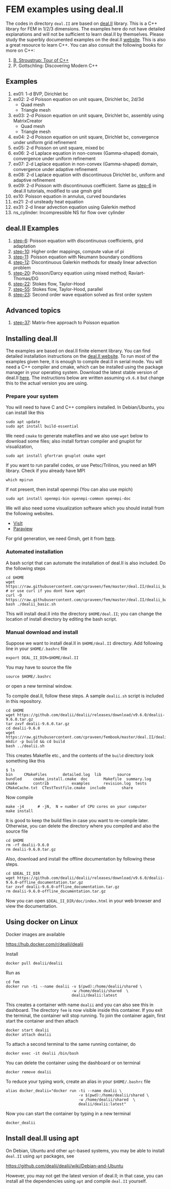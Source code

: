 # FEM examples using deal.II

The codes in directory `deal.II` are based on [deal.II](http://www.dealii.org) library. This is a C++ library for FEM in 1/2/3 dimensions. The examples here do not have detailed explanations and will not be sufficient to learn deal.II by themselves. Please study the superbly documented examples on the deal.II [website](https://www.dealii.org/developer/doxygen/deal.II/Tutorial.html). This is also a great resource to learn C++. You can also consult the following books for more on C++:

1. [B. Stroustrup: Tour of C++](http://www.stroustrup.com/tour2.html)
1. P. Gottschling: Discovering Modern C++

## Examples

1. ex01: 1-d BVP, Dirichlet bc
1. ex02: 2-d Poisson equation on unit square, Dirichlet bc, 2d/3d
   * Quad mesh
   * Triangle mesh
1. ex03: 2-d Poisson equation on unit square, Dirichlet bc, assembly using MatrixCreator
   * Quad mesh
   * Triangle mesh
1. ex04: 2-d Poisson equation on unit square, Dirichlet bc, convergence under uniform grid refinement
1. ex05: 2-d Poisson on unit square, mixed bc
1. ex06: 2-d Laplace equation in non-convex (Gamma-shaped) domain, convergence under uniform refinement
1. ex07: 2-d Laplace equation in non-convex (Gamma-shaped) domain, convergence under adaptive refinement
1. ex08: 2-d Laplace equation with discontinuous Dirichlet bc, uniform and adaptive refinement
1. ex09: 2-d Poisson with discontinuous coefficient. Same as [step-6](https://dealii.org/developer/doxygen/deal.II/step_6.html) in deal.II tutorials, modified to use gmsh grid
1. ex10: Poisson equation in annulus, curved boundaries
1. ex21: 2-d unsteady heat equation
1. ex31: 2-d linear advection equation using Galerkin method
1. ns_cylinder: Incompressible NS for flow over cylinder

## deal.II Examples

1. [step-6](https://dealii.org/developer/doxygen/deal.II/step_6.html): Poisson equation with discontinuous coefficients, grid adaptation
1. [step-10](https://dealii.org/developer/doxygen/deal.II/step_10.html): Higher order mappings, compute value of pi
1. [step-11](https://dealii.org/developer/doxygen/deal.II/step_11.html): Poisson equation with Neumann boundary conditions
1. [step-12](https://dealii.org/developer/doxygen/deal.II/step_12.html): Discontinuous Galerkin methods for steady linear advection problem
1. [step-20](https://dealii.org/developer/doxygen/deal.II/step_20.html): Poisson/Darcy equation using mixed method; Raviart-Thomas/DG
1. [step-22](https://dealii.org/developer/doxygen/deal.II/step_22.html): Stokes flow, Taylor-Hood
1. [step-55](https://dealii.org/developer/doxygen/deal.II/step_55.html): Stokes flow, Taylor-Hood, parallel
1. [step-23](https://dealii.org/developer/doxygen/deal.II/step_23.html): Second order wave equation solved as first order system

## Advanced topics

1. [step-37](https://dealii.org/developer/doxygen/deal.II/step_37.html): Matrix-free approach to Poisson equation

## Installing deal.II

The examples are based on deal.II finite element library. You can find detailed installation instructions on the [deal.II website](http://www.dealii.org/developer/readme.html). To run most of the examples given here, it is enough to compile deal.II in serial mode. You will need a C++ compiler and cmake, which can be installed using the package manager in your operating system. Download the latest stable version of deal.II [here](https://github.com/dealii/dealii/releases). The instructions below are written assuming `v9.6.0` but change this to the actual version you are using.

### Prepare your system

You will need to have C and C++ compilers installed. In Debian/Ubuntu, you can install like this

```shell
sudo apt update
sudo apt install build-essential
```

We need `cmake` to generate makefiles and we also use `wget` below to download some files; also install fortran compiler and gnuplot for visualization,

```shell
sudo apt install gfortran gnuplot cmake wget
```

If you want to run parallel codes, or use Petsc/Trilinos, you need an MPI library. Check if you already have MPI

```shell
which mpirun
```

If not present, then install openmpi (You can also use mpich)

```shell
sudo apt install openmpi-bin openmpi-common openmpi-doc
```

We will also need some visualization software which you should install from the following websites.

* [VisIt](https://visit-dav.github.io/visit-website/index.html)
* [Paraview](https://www.paraview.org)

For grid generation, we need Gmsh, get it from [here](https://www.gmsh.info).

### Automated installation

A bash script that can automate the installation of deal.II is also included. Do the following steps

```shell
cd $HOME
wget https://raw.githubusercontent.com/cpraveen/fem/master/deal.II/dealii_basic.sh
# or use curl if you dont have wget
curl -O https://raw.githubusercontent.com/cpraveen/fem/master/deal.II/dealii_basic.sh
bash ./dealii_basic.sh
```

This will install deal.II into the directory `$HOME/deal.II`; you can change the location of install directory by editing the bash script.

### Manual download and install

Suppose we want to install deal.II in `$HOME/deal.II` directory. Add following line in your `$HOME/.bashrc` file

```shell
export DEAL_II_DIR=$HOME/deal.II
```

You may have to source the file

```shell
source $HOME/.bashrc
```

or open a new terminal window.

To compile deal.II, follow these steps. A sample `dealii.sh` script is included in this repository.

```shell
cd $HOME
wget https://github.com/dealii/dealii/releases/download/v9.6.0/dealii-9.6.0.tar.gz
tar zxvf dealii-9.6.0.tar.gz
cd dealii-9.6.0
wget https://raw.githubusercontent.com/cpraveen/fembook/master/deal.II/dealii.sh
mkdir -p build && cd build
bash ../dealii.sh
```

This creates Makefile etc., and the contents of the `build`  directory look something like this

```shell
$ ls
bin		CMakeFiles	     detailed.log  lib		 source
bundled		cmake_install.cmake  doc	   Makefile	 summary.log
cmake		contrib		     examples	   revision.log  tests
CMakeCache.txt	CTestTestfile.cmake  include	   share
```

Now compile

```shell
make -j4      # -jN,  N = number of CPU cores on your computer
make install
```

It is good to keep the build files in case you want to re-compile later. Otherwise, you can delete the directory where you compiled and also the source file

```shell
cd $HOME
rm -rf dealii-9.6.0
rm dealii-9.6.0.tar.gz
```

Also, download and install the offline documentation by following these steps.

```shell
cd $DEAL_II_DIR
wget https://github.com/dealii/dealii/releases/download/v9.6.0/dealii-9.6.0-offline_documentation.tar.gz
tar zxvf dealii-9.6.0-offline_documentation.tar.gz
rm dealii-9.6.0-offline_documentation.tar.gz
```

Now you can open `$DEAL_II_DIR/doc/index.html` in your web browser and view the documentation.

## Using docker on Linux

Docker images are available

https://hub.docker.com/r/dealii/dealii

Install

```shell
docker pull dealii/dealii
```

Run as

```shell
cd fem
docker run -ti --name dealii -v $(pwd):/home/dealii/shared \
                             -w /home/dealii/shared  \
                             dealii/dealii:latest
```

This creates a container with name `dealii` and you can also see this in dashboard. The directory `fem` is now visible inside this container. If you exit the terminal, the container will stop running. To join the container again, first start the container and then attach

```shell
docker start dealii
docker attach dealii
```

To attach a second terminal to the same running container, do

```shell
docker exec -it dealii /bin/bash
```

You can delete the container using the dashboard or on terminal

```shell
docker remove dealii
```

To reduce your typing work, create an alias in your `$HOME/.bashrc` file

```shell
alias docker_dealii="docker run -ti --name dealii \
                                -v $(pwd):/home/dealii/shared \
                                -w /home/dealii/shared  \
                                dealii/dealii:latest"
```

Now you can start the container by typing in a new terminal

```shell
docker_dealii
```

## Install deal.II using apt

On Debian, Ubuntu and other `apt`-based systems, you may be able to install `deal.II` using `apt` packages, see

https://github.com/dealii/dealii/wiki/Debian-and-Ubuntu 

However, you may not get the latest version of deal.II; in that case, you can install all the dependencies using `apt` and compile `deal.II` yourself.
